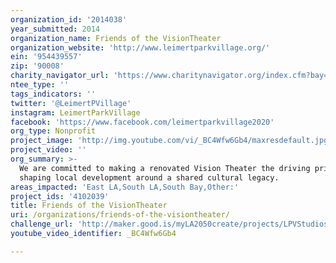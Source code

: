 ```yaml
---
organization_id: '2014038'
year_submitted: 2014
organization_name: Friends of the VisionTheater
organization_website: 'http://www.leimertparkvillage.org/'
ein: '954439557'
zip: '90008'
charity_navigator_url: 'https://www.charitynavigator.org/index.cfm?bay=search.profile&ein=954439557'
ntee_type: ''
tags_indicators: ''
twitter: '@LeimertPVillage'
instagram: LeimertParkVillage
facebook: 'https://www.facebook.com/leimertparkvillage2020'
org_type: Nonprofit
project_image: 'http://img.youtube.com/vi/_BC4Wfw6Gb4/maxresdefault.jpg'
project_video: ''
org_summary: >-
  We are committed to making a renovated Vision Theater the driving principle in
  shaping local development around a shared cultural legacy.
areas_impacted: 'East LA,South LA,South Bay,Other:'
project_ids: '4102039'
title: Friends of the VisionTheater
uri: /organizations/friends-of-the-visiontheater/
challenge_url: 'http://maker.good.is/myLA2050create/projects/LPVStudios.html'
youtube_video_identifier: _BC4Wfw6Gb4

---
```

